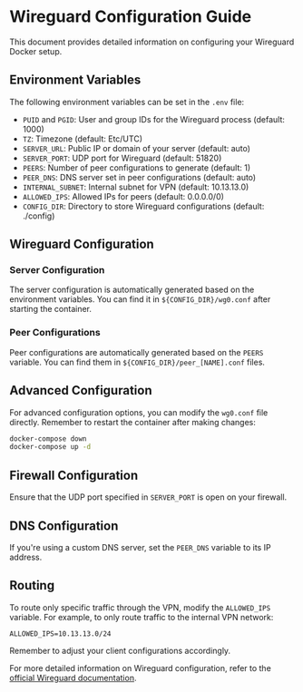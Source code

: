 # Wireguard Configuration Guide

This document provides detailed information on configuring your Wireguard Docker setup.

## Environment Variables

The following environment variables can be set in the `.env` file:

- `PUID` and `PGID`: User and group IDs for the Wireguard process (default: 1000)
- `TZ`: Timezone (default: Etc/UTC)
- `SERVER_URL`: Public IP or domain of your server (default: auto)
- `SERVER_PORT`: UDP port for Wireguard (default: 51820)
- `PEERS`: Number of peer configurations to generate (default: 1)
- `PEER_DNS`: DNS server set in peer configurations (default: auto)
- `INTERNAL_SUBNET`: Internal subnet for VPN (default: 10.13.13.0)
- `ALLOWED_IPS`: Allowed IPs for peers (default: 0.0.0.0/0)
- `CONFIG_DIR`: Directory to store Wireguard configurations (default: ./config)

## Wireguard Configuration

### Server Configuration

The server configuration is automatically generated based on the environment variables. You can find it in `${CONFIG_DIR}/wg0.conf` after starting the container.

### Peer Configurations

Peer configurations are automatically generated based on the `PEERS` variable. You can find them in `${CONFIG_DIR}/peer_[NAME].conf` files.

## Advanced Configuration

For advanced configuration options, you can modify the `wg0.conf` file directly. Remember to restart the container after making changes:

```bash
docker-compose down
docker-compose up -d
```

## Firewall Configuration

Ensure that the UDP port specified in `SERVER_PORT` is open on your firewall.

## DNS Configuration

If you're using a custom DNS server, set the `PEER_DNS` variable to its IP address.

## Routing

To route only specific traffic through the VPN, modify the `ALLOWED_IPS` variable. For example, to only route traffic to the internal VPN network:

```
ALLOWED_IPS=10.13.13.0/24
```

Remember to adjust your client configurations accordingly.

For more detailed information on Wireguard configuration, refer to the [official Wireguard documentation](https://www.wireguard.com/quickstart/).
